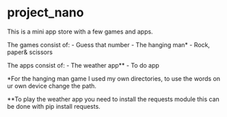 # project_nano

This is a mini app store with a few games and apps.

The games consist of:
    - Guess that number
    - The hanging man*
    - Rock, paper& scissors

The apps consist of:
    - The weather app**
    - To do app

*For the hanging man game I used my own directories, to use the words
on ur own device change the path.

**To play the weather app you need to install the requests module
this can be done with pip install requests.